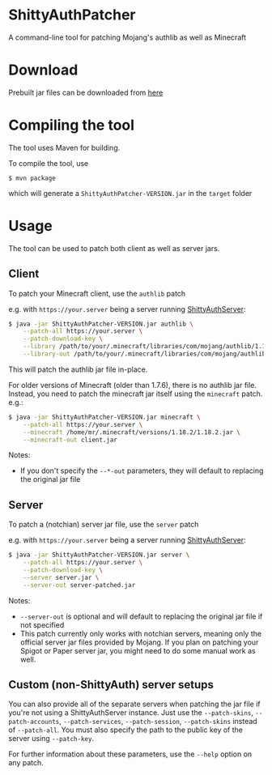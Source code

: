 # ShittyAuthPatcher
A command-line tool for patching Mojang's authlib as well as Minecraft

# Download
Prebuilt jar files can be downloaded from [here](https://ci.graphite-official.com/job/ShittyAuthPatcher/lastBuild/me.mrletsplay$ShittyAuthPatcher/)

# Compiling the tool
The tool uses Maven for building.

To compile the tool, use
```
$ mvn package
```
which will generate a `ShittyAuthPatcher-VERSION.jar` in the `target` folder

# Usage
The tool can be used to patch both client as well as server jars.

## Client
To patch your Minecraft client, use the `authlib` patch

e.g. with `https://your.server` being a server running [ShittyAuthServer](https://github.com/MrLetsplay2003/ShittyAuthServer):
```sh
$ java -jar ShittyAuthPatcher-VERSION.jar authlib \
    --patch-all https://your.server \
    --patch-download-key \
    --library /path/to/your/.minecraft/libraries/com/mojang/authlib/1.18.2/1.18.2.jar \
    --library-out /path/to/your/.minecraft/libraries/com/mojang/authlib/1.18.2/1.18.2.jar
```
This will patch the authlib jar file in-place.

For older versions of Minecraft (older than 1.7.6), there is no authlib jar file. Instead, you need to patch the minecraft jar itself using the `minecraft` patch.
e.g.:
```sh
$ java -jar ShittyAuthPatcher-VERSION.jar minecraft \
    --patch-all https://your.server \
    --minecraft /home/mr/.minecraft/versions/1.18.2/1.18.2.jar \
    --minecraft-out client.jar
```
Notes:
- If you don't specify the `--*-out` parameters, they will default to replacing the original jar file

## Server
To patch a (notchian) server jar file, use the `server` patch

e.g. with `https://your.server` being a server running [ShittyAuthServer](https://github.com/MrLetsplay2003/ShittyAuthServer):
```sh
$ java -jar ShittyAuthPatcher-VERSION.jar server \
    --patch-all https://your.server \
    --patch-download-key \
    --server server.jar \
    --server-out server-patched.jar
```
Notes:
- `--server-out` is optional and will default to replacing the original jar file if not specified
- This patch currently only works with notchian servers, meaning only the official server jar files provided by Mojang. If you plan on patching your Spigot or Paper server jar, you might need to do some manual work as well.

## Custom (non-ShittyAuth) server setups
You can also provide all of the separate servers when patching the jar file if you're not using a ShittyAuthServer instance. Just use the `--patch-skins`, `--patch-accounts`, `--patch-services`, `--patch-session`, `--patch-skins` instead of `--patch-all`. You must also specify the path to the public key of the server using `--patch-key`.

For further information about these parameters, use the `--help` option on any patch.